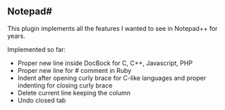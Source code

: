 Notepad#
--------

This plugin implements all the features I wanted to see in Notepad++ for years.

Implemented so far:

- Proper new line inside DocBock for C, C++, Javascript, PHP
- Proper new line for # comment in Ruby
- Indent after opening curly brace for C-like languages
  and proper indenting for closing curly brace
- Delete current line keeping the column
- Undo closed tab

